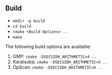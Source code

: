 ## Build

- `mkdir -p build`
- `cd build`
- `cmake <Build Options> ..`
- `make`

The following build options are available:

1. GMP: `cmake -DSECSIDH_ARITHMETIC=4 ..`
2. Karatsuba: `cmake -DSECSIDH_ARITHMETIC=5 ..`
3. OpScan: `cmake -DSECSIDH_ARITHMETIC=6 ..`
